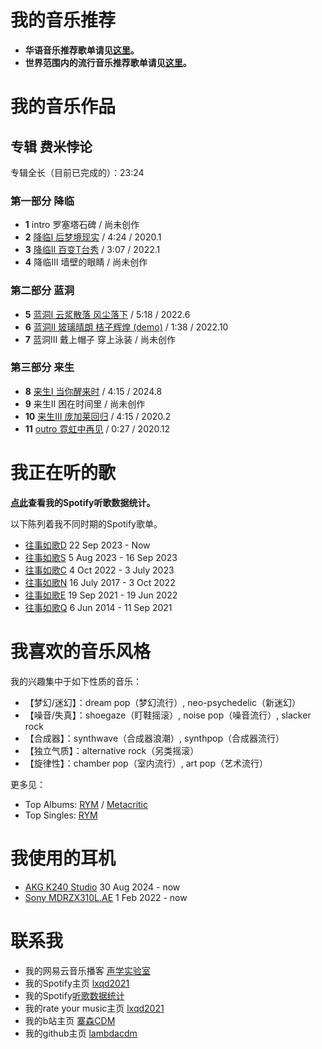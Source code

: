 # 我的音乐推荐

* **华语音乐推荐歌单请见[这里](https://lambdacdm.github.io/Music-Laboratory/chinese)。**
* **世界范围内的流行音乐推荐歌单请见[这里](https://lambdacdm.github.io/Music-Laboratory/world)。**

# 我的音乐作品

## 专辑 费米悖论
专辑全长（目前已完成的）：23:24

### 第一部分 降临
* **1** intro 罗塞塔石碑 / 尚未创作
* **2** [降临I 后梦境现实](https://music.163.com/dj?id=2065012886&userid=477097094) / 4:24 / 2020.1
* **3** [降临II 百变T台秀](http://music.163.com/dj?id=2496534801&userid=477097094) / 3:07 / 2022.1
* **4** 降临III 墙壁的眼睛 / 尚未创作

### 第二部分 蓝洞
* **5** [蓝洞I 云浆散落 风尘落下](http://music.163.com/dj?id=2505823206&userid=477097094) / 5:18 / 2022.6
* **6** [蓝洞II 玻璃晴朗 桔子辉煌 (demo)](http://music.163.com/dj?id=2505828172&userid=477097094) / 1:38 / 2022.10
* **7** 蓝洞III 戴上帽子 穿上泳装 / 尚未创作

### 第三部分 来生
* **8** [来生I 当你醒来时](https://music.163.com/#/program?id=3059923599) / 4:15 / 2024.8
* **9** 来生II 困在时间里 / 尚未创作
* **10** [来生III 庞加莱回归](https://music.163.com/dj?id=2065237607&userid=477097094) / 4:15 / 2020.2
* **11** [outro 霓虹中再见](http://music.163.com/dj?id=2071162243&userid=477097094) / 0:27 / 2020.12

# 我正在听的歌

**[点此](https://stats.fm/aodbn5sk0d56tefinucj47aqd)查看我的Spotify听歌数据统计。**

以下陈列着我不同时期的Spotify歌单。

* [往事如歌D](https://open.spotify.com/playlist/6PoEN68oFKEpqZcAgg9ggA?si=e495f01cc2da4742) 22 Sep 2023 - Now
* [往事如歌S](https://open.spotify.com/playlist/4PAxpABrtr7ZeTH4l0DbmY?si=3237d5ff80bc43af) 5 Aug 2023 - 16 Sep 2023
* [往事如歌C](https://open.spotify.com/playlist/3azceHF446Fm2m2xpO5CUV?si=65553880953a4b69) 4 Oct 2022 - 3 July 2023
* [往事如歌N](https://open.spotify.com/playlist/6HQz7ZDRt7CDl1a3HyYV8R?si=5f3462bd0e9d4864) 16 July 2017 - 3 Oct 2022
* [往事如歌E](https://open.spotify.com/playlist/1k5YNvapQ5NnpKltlMEAWw?si=521c4fa5cd0d47dc) 19 Sep 2021 - 19 Jun 2022
* [往事如歌Q](https://open.spotify.com/playlist/07IPyNH1Hpwvg6zooYIcQ1?si=5a72d8a84d734638) 6 Jun 2014 - 11 Sep 2021

# 我喜欢的音乐风格

我的兴趣集中于如下性质的音乐：
* 【梦幻/迷幻】：dream pop（梦幻流行）, neo-psychedelic（新迷幻）
* 【噪音/失真】：shoegaze（盯鞋摇滚）, noise pop（噪音流行）, slacker rock
* 【合成器】：synthwave（合成器浪潮）, synthpop（合成器流行）
* 【独立气质】：alternative rock（另类摇滚）
* 【旋律性】：chamber pop（室内流行）, art pop（艺术流行）

更多见：
* Top Albums: [RYM](https://rateyourmusic.com/charts/top/album/all-time/) / [Metacritic](https://www.metacritic.com/browse/albums/score/metascore/all/filtered?view=detailed&sort=desc)
* Top Singles: [RYM](https://rateyourmusic.com/charts/top/single/all-time/)

# 我使用的耳机

* [AKG K240 Studio](https://www.amazon.co.uk/gp/product/B0001ARCFA/ref=ppx_yo_dt_b_asin_title_o00_s00?ie=UTF8&psc=1) 30 Aug 2024 - now
* [Sony MDRZX310L.AE](https://www.amazon.co.uk/dp/B00I3LUYNG?ref=ppx_yo2ov_dt_b_fed_asin_title) 1 Feb 2022 - now


# 联系我

* 我的网易云音乐播客 [声学实验室](http://music.163.com/radio/?id=794396440&userid=477097094)
* 我的Spotify主页 [lxqd2021](https://open.spotify.com/user/aodbn5sk0d56tefinucj47aqd?si=42f7a0be73a44f54)
* 我的Spotify[听歌数据统计](https://stats.fm/aodbn5sk0d56tefinucj47aqd)
* 我的rate your music主页 [lxqd2021](https://rateyourmusic.com/~lxqd2021)
* 我的b站主页 [寨森CDM](https://space.bilibili.com/407184818?spm_id_from=333.1007.0.0)
* 我的github主页 [lambdacdm](https://github.com/lambdacdm)
